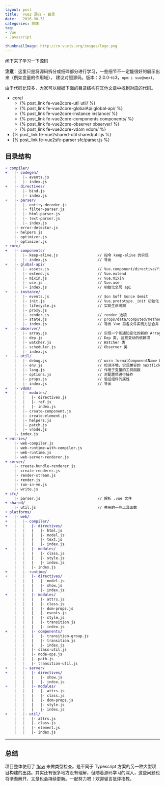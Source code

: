 ```yaml
---
layout: post
title:  vue2 源码 - 目录
date:   2016-08-31
categories: 前端
tag:
- Vue
- Javascript

thumbnailImage: http://cn.vuejs.org/images/logo.png
---
```

闲下来了学习一下源码

<!-- more -->

**注意**：这里只是将源码拆分成细碎部分进行学习，一些细节不一定能很好的展示出来（例如变量的作用域），
建议对照源码。版本：2.0.0-rc3，`npm i vue@next`。

由于代码比较多，大家可以根据下面的目录结构在其他文章中找到对应的代码。

- core/
  * {% post_link fe-vue2core-util util/ %}
  * {% post_link fe-vue2core-globalApi global-api/ %}
  * {% post_link fe-vue2core-instance instance/ %}
  * {% post_link fe-vue2core-components components/ %}
  * {% post_link fe-vue2core-observer observer/ %}
  * {% post_link fe-vue2core-vdom vdom/ %}
- {% post_link fe-vue2shared-util shared/util.js %}
- {% post_link fe-vue2sfc-parser sfc/parser.js %}

## 目录结构

``` diff
+ compiler/
+   |- codegen/
    |   |- events.js
    |   |- index.js
+   |- directives/
    |   |- bind.js
    |   |- index.js
+   |- parser/
    |   |- entity-decoder.js
    |   |- filter-parser.js
    |   |- html-parser.js
    |   |- text-parser.js
    |   |- index.js
    |- error-detector.js
    |- helpers.js
    |- optimizer.js
    |- optimizer.js
+ core/
+   |- components/
    |   |- keep-alive.js                  // 指令 keep-alive 的实现
    |   |- index.js                       // 导出
+   |- global-api/
    |   |- assets.js                      // Vue.component/directive/filter
    |   |- extend.js                      // Vue.extend
    |   |- mixin.js                       // Vue.mixin
    |   |- use.js                         // Vue.use
    |   |- index.js                       // 初始化全局 api
+   |- instance/
    |   |- events.js                      // $on $off $once $emit
    |   |- init.js                        // Vue.prototype._init 初始化
    |   |- lifecycle.js                   // 实现生命周期
    |   |- proxy.js
    |   |- render.js                      // render 选项
    |   |- state.js                       // props/data/computed/methods/watch
    |   |- index.js                       // 导出 Vue 将各文件实例方法合并
+   |- observer/
    |   |- array.js                       // 实现一个能通知变化的新的 Array
    |   |- dep.js                         // Dep 类, 监视变动的依赖项
    |   |- watcher.js                     // Watcher 类
    |   |- scheduler.js                   // Observer 类
    |   |- index.js
+   |- util/
    |   |- debug.js                       // warn formatComponentName 两个调试函数
    |   |- env.js                         // 检测环境，实现兼容的 nextTick 和 _Set
    |   |- lang.js                        // 作用于变量的工具函数
    |   |- options.js                     // 对配置项进行操作
    |   |- props.js                       // 验证组件的属性
    |   |- index.js                       // 导出
+   |- vdom/
+   |   |- modules/
    |   |   |- directives.js
    |   |   |- ref.js
    |   |   |- index.js
    |   |- create-component.js
    |   |- create-element.js
    |   |- helpers.js
    |   |- patch.js
    |   |- vnode.js
    |- index.js
+ entries/
    |- web-compiler.js
    |- web-runtime-with-compiler.js
    |- web-runtime.js
    |- web-server-renderer.js
+ server/
    |- create-bundle-renderer.js
    |- create-renderer.js
    |- render-stream.js
    |- render.js
    |- run-in-vm.js
    |- write.js
+ sfc/
    |- parser.js                          // 解析 .vue 文件
+ shared/
    |- util.js                            // 共用的一些工具函数
+ platforms/
+   |- web/
+   |   |- compiler/
+   |   |   |- directives/
    |   |   |   |- html.js
    |   |   |   |- model.js
    |   |   |   |- text.js
    |   |   |   |- index.js
+   |   |   |- modules/
    |   |   |   |- class.js
    |   |   |   |- style.js
    |   |   |   |- index.js
    |   |   |- index.js
+   |   |- runtime/
+   |   |   |- directives/
    |   |   |   |- model.js
    |   |   |   |- show.js
    |   |   |   |- index.js
+   |   |   |- modules/
    |   |   |   |- attrs.js
    |   |   |   |- class.js
    |   |   |   |- dom-props.js
    |   |   |   |- events.js
    |   |   |   |- style.js
    |   |   |   |- transition.js
    |   |   |   |- index.js
+   |   |   |- components/
    |   |   |   |- transition-group.js
    |   |   |   |- transition.js
    |   |   |   |- index.js
    |   |   |- class-util.js
    |   |   |- node-ops.js
    |   |   |- path.js
    |   |   |- transition-util.js
+   |   |- server/
+   |   |   |- directives/
    |   |   |   |- show.js
    |   |   |   |- index.js
+   |   |   |- modules/
    |   |   |   |- attrs.js
    |   |   |   |- class.js
    |   |   |   |- dom-props.js
    |   |   |   |- style.js
    |   |   |   |- index.js
+   |   |- util/
    |   |   |- attrs.js
    |   |   |- class.js
    |   |   |- element.js
    |   |   |- index.js
```
---

## 总结
项目整体使用了 [flow](https://flowtype.org/) 来做类型检查。是不同于 Typescript 方案的另一种大型项目构建的出路。其实还有很多地方没有理解，但随着源码学习的深入，这些问题也将渐渐解开，文章也会持续更新。一起努力吧！欢迎留言批评指教。
